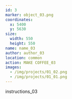 ```yaml
---
id: 3
marker: object_03.png
coordinates:
  x: 5400
  y: 5630
size:
  width: 550
  height: 550
name: name_03
author: author_03
location: common
action: MAKE COFFEE_03
images:
  - /img/projects/01_02.png
  - /img/projects/01_01.png
---
```


instructions_03

